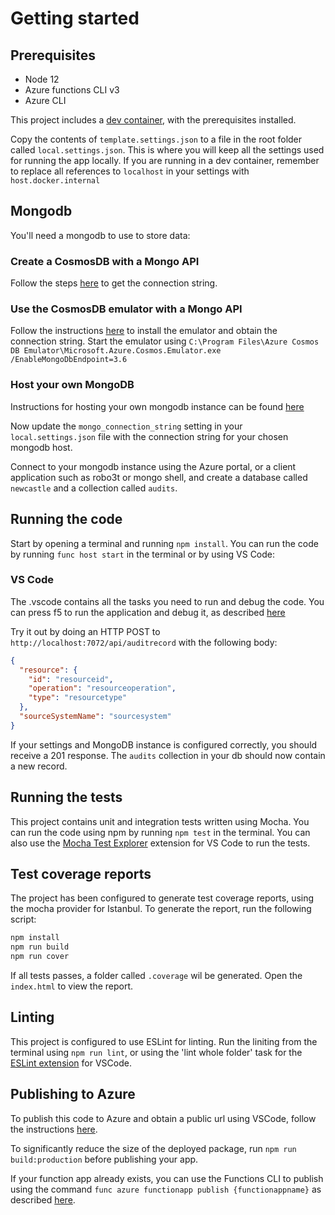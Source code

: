 # Getting started

## Prerequisites

- Node 12
- Azure functions CLI v3
- Azure CLI

This project includes a [dev container](https://code.visualstudio.com/docs/remote/containers), with the prerequisites installed.

Copy the contents of `template.settings.json` to a file in the root folder called `local.settings.json`. This is where you will keep all the settings used for running the app locally. If you are running in a dev container, remember to replace all references to `localhost` in your settings with `host.docker.internal`

## Mongodb

You'll need a mongodb to use to store data:

### Create a CosmosDB with a Mongo API

Follow the steps [here](https://docs.microsoft.com/en-us/azure/cosmos-db/connect-mongodb-account) to get the connection string.

### Use the CosmosDB emulator with a Mongo API

Follow the instructions [here](https://docs.microsoft.com/en-us/azure/cosmos-db/local-emulator#installation) to install the emulator and obtain the connection string.
Start the emulator using `C:\Program Files\Azure Cosmos DB Emulator\Microsoft.Azure.Cosmos.Emulator.exe /EnableMongoDbEndpoint=3.6`

### Host your own MongoDB

Instructions for hosting your own mongodb instance can be found [here](https://docs.mongodb.com/manual/installation/)

Now update the `mongo_connection_string` setting in your `local.settings.json` file with the connection string for your chosen mongodb host.

Connect to your mongodb instance using the Azure portal, or a client application such as robo3t or mongo shell, and create a database called `newcastle` and a collection called `audits`.

## Running the code

Start by opening a terminal and running `npm install`.
You can run the code by running `func host start` in the terminal or by using VS Code:

### VS Code

The .vscode contains all the tasks you need to run and debug the code. You can press f5 to run the application and debug it, as described [here](https://docs.microsoft.com/en-us/azure/azure-functions/functions-develop-vs-code?tabs=csharp#debugging-functions-locally)

Try it out by doing an HTTP POST to `http://localhost:7072/api/auditrecord` with the following body:

```json
{
  "resource": {
    "id": "resourceid",
    "operation": "resourceoperation",
    "type": "resourcetype"
  },
  "sourceSystemName": "sourcesystem"
}
```

If your settings and MongoDB instance is configured correctly, you should receive a 201 response. The `audits` collection in your db should now contain a new record.

## Running the tests

This project contains unit and integration tests written using Mocha. You can run the code using npm by running `npm test` in the terminal. You can also use the [Mocha Test Explorer](https://marketplace.visualstudio.com/items?itemName=hbenl.vscode-mocha-test-adapter) extension for VS Code to run the tests.

## Test coverage reports

The project has been configured to generate test coverage reports, using the mocha provider for Istanbul. To generate the report, run the following script:

```bash
npm install
npm run build
npm run cover
```

If all tests passes, a folder called `.coverage` wil be generated. Open the `index.html` to view the report.

## Linting

This project is configured to use ESLint for linting. Run the liniting from the terminal using `npm run lint`, or using the 'lint whole folder' task for the [ESLint extension](https://marketplace.visualstudio.com/items?itemName=dbaeumer.vscode-eslint) for VSCode.

## Publishing to Azure

To publish this code to Azure and obtain a public url using VSCode, follow the instructions [here](https://docs.microsoft.com/en-us/azure/azure-functions/functions-develop-vs-code?tabs=csharp#publish-to-azure).

To significantly reduce the size of the deployed package, run `npm run build:production` before publishing your app.

If your function app already exists, you can use the Functions CLI to publish using the command `func azure functionapp publish {functionappname}` as described [here](https://docs.microsoft.com/en-us/azure/azure-functions/functions-run-local?tabs=windows%2Ccsharp%2Cbash#publish).
